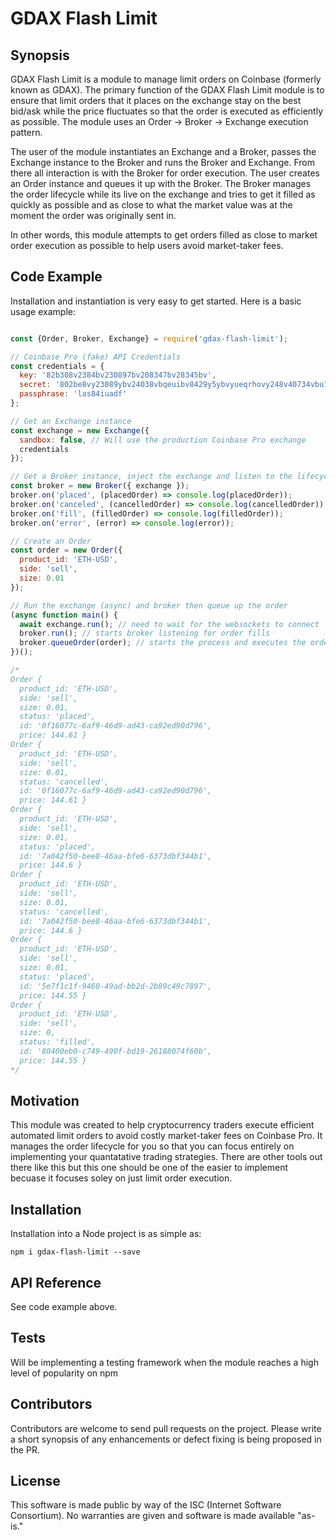 # GDAX Flash Limit

## Synopsis

GDAX Flash Limit is a module to manage limit orders on Coinbase (formerly known as GDAX).  The primary function of the GDAX Flash Limit module is to ensure that limit orders that it places on the exchange stay on the best bid/ask while the price fluctuates so that the order is executed as efficiently as possible.  The module uses an Order -> Broker -> Exchange execution pattern.

The user of the module instantiates an Exchange and a Broker, passes the Exchange instance to the Broker and runs the Broker and Exchange.  From there all interaction is with the Broker for order execution.  The user creates an Order instance and queues it up with the Broker.  The Broker manages the order lifecycle while its live on the exchange and tries to get it filled as quickly as possible and as close to what the market value was at the moment the order was originally sent in.  

In other words, this module attempts to get orders filled as close to market order execution as possible to help users avoid market-taker fees.                                                                  

## Code Example

Installation and instantiation is very easy to get started.  Here is a basic usage example:

```js

const {Order, Broker, Exchange} = require('gdax-flash-limit');

// Coinbase Pro (fake) API Credentials
const credentials = {
  key: '82b308v2384bv230897bv208347bv28345bv',
  secret: '802be8vy23089ybv24038vbqeuibv8429y5ybvyueqrhovy248v40734vbu103uvb938v/3v1==',
  passphrase: 'las84iuadf'
};

// Get an Exchange instance
const exchange = new Exchange({
  sandbox: false, // Will use the production Coinbase Pro exchange
  credentials
});

// Get a Broker instance, inject the exchange and listen to the lifecycle events
const broker = new Broker({ exchange });
broker.on('placed', (placedOrder) => console.log(placedOrder));
broker.on('canceled', (cancelledOrder) => console.log(cancelledOrder));
broker.on('fill', (filledOrder) => console.log(filledOrder));
broker.on('error', (error) => console.log(error));

// Create an Order
const order = new Order({
  product_id: 'ETH-USD',
  side: 'sell',
  size: 0.01
});

// Run the exchange (async) and broker then queue up the order 
(async function main() {
  await exchange.run(); // need to wait for the websockets to connect
  broker.run(); // starts broker listening for order fills
  broker.queueOrder(order); // starts the process and executes the orders
})();

/*
Order {
  product_id: 'ETH-USD',
  side: 'sell',
  size: 0.01,
  status: 'placed',
  id: '0f16077c-6af9-46d9-ad43-ca92ed90d796',
  price: 144.61 }
Order {
  product_id: 'ETH-USD',
  side: 'sell',
  size: 0.01,
  status: 'cancelled',
  id: '0f16077c-6af9-46d9-ad43-ca92ed90d796',
  price: 144.61 }
Order {
  product_id: 'ETH-USD',
  side: 'sell',
  size: 0.01,
  status: 'placed',
  id: '7a042f50-bee8-46aa-bfe6-6373dbf344b1',
  price: 144.6 }
Order {
  product_id: 'ETH-USD',
  side: 'sell',
  size: 0.01,
  status: 'cancelled',
  id: '7a042f50-bee8-46aa-bfe6-6373dbf344b1',
  price: 144.6 }
Order {
  product_id: 'ETH-USD',
  side: 'sell',
  size: 0.01,
  status: 'placed',
  id: '5e7f1c1f-9460-49ad-bb2d-2b89c49c7897',
  price: 144.55 }
Order {
  product_id: 'ETH-USD',
  side: 'sell',
  size: 0,
  status: 'filled',
  id: '80400eb0-c749-490f-bd19-26188074f60b',
  price: 144.55 }
*/
```

## Motivation

This module was created to help cryptocurrency traders execute efficient automated limit orders to avoid costly market-taker fees on Coinbase Pro.  It manages the order lifecycle for you so that you can focus entirely on implementing your quantatative trading strategies.  There are other tools out there like this but this one should be one of the easier to implement becuase it focuses soley on just limit order execution. 

## Installation

Installation into a Node project is as simple as:

```shell
npm i gdax-flash-limit --save
```

## API Reference

See code example above.

## Tests

Will be implementing a testing framework when the module reaches a high level of popularity on npm

## Contributors

Contributors are welcome to send pull requests on the project.  Please write a short synopsis of any enhancements or defect fixing is being proposed in the PR.

## License

This software is made public by way of the ISC (Internet Software Consortium).  No warranties are given and software is made available "as-is."